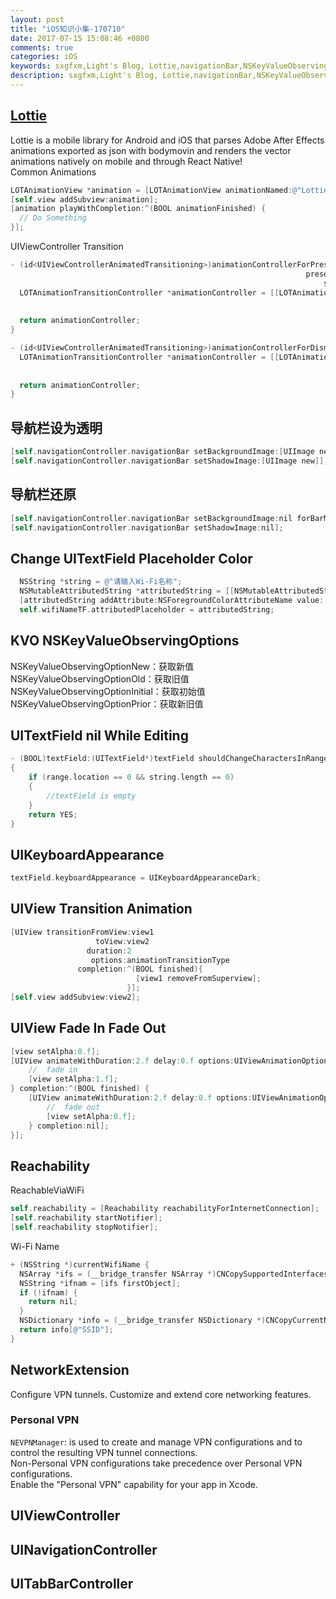 ```yaml
---
layout: post
title: "iOS知识小集-170710"
date: 2017-07-15 15:08:46 +0800
comments: true
categories: iOS
keywords: sxgfxm,Light's Blog, Lottie,navigationBar,NSKeyValueObservingOptions,Transition Animation,Reachability,UIKeyboardAppearance
description: sxgfxm,Light's Blog, Lottie,navigationBar,NSKeyValueObservingOptions,Transition Animation,Reachability,UIKeyboardAppearance
---
```


## [Lottie](https://github.com/airbnb/lottie-ios)
Lottie is a mobile library for Android and iOS that parses Adobe After Effects animations exported as json with bodymovin and renders the vector animations natively on mobile and through React Native!  
Common Animations  



```objective-c
LOTAnimationView *animation = [LOTAnimationView animationNamed:@"Lottie"];
[self.view addSubview:animation];
[animation playWithCompletion:^(BOOL animationFinished) {
  // Do Something
}];
```

<!-- more -->

UIViewController Transition  



```objective-c
- (id<UIViewControllerAnimatedTransitioning>)animationControllerForPresentedController:(UIViewController *)presented
                                                                  presentingController:(UIViewController *)presenting
                                                                      sourceController:(UIViewController *)source {
  LOTAnimationTransitionController *animationController = [[LOTAnimationTransitionController alloc] initWithAnimationNamed:@"vcTransition1"
                                                                                                          fromLayerNamed:@"outLayer"
                                                                                                            toLayerNamed:@"inLayer"];
  return animationController;
}

- (id<UIViewControllerAnimatedTransitioning>)animationControllerForDismissedController:(UIViewController *)dismissed {
  LOTAnimationTransitionController *animationController = [[LOTAnimationTransitionController alloc] initWithAnimationNamed:@"vcTransition2"
                                                                                                          fromLayerNamed:@"outLayer"
                                                                                                            toLayerNamed:@"inLayer"];
  return animationController;
}
```



## 导航栏设为透明
```objective-c
[self.navigationController.navigationBar setBackgroundImage:[UIImage new] forBarMetrics:UIBarMetricsDefault];
[self.navigationController.navigationBar setShadowImage:[UIImage new]];
```



## 导航栏还原
```objective-c
[self.navigationController.navigationBar setBackgroundImage:nil forBarMetrics:UIBarMetricsDefault];
[self.navigationController.navigationBar setShadowImage:nil];
```



## Change UITextField Placeholder Color
```objective-c
  NSString *string = @"请输入Wi-Fi名称";
  NSMutableAttributedString *attributedString = [[NSMutableAttributedString alloc] initWithString:string];
  [attributedString addAttribute:NSForegroundColorAttributeName value:[UIColor whiteColor] range:NSMakeRange(0, string.length)];
  self.wifiNameTF.attributedPlaceholder = attributedString;
```



## KVO NSKeyValueObservingOptions
NSKeyValueObservingOptionNew：获取新值  
NSKeyValueObservingOptionOld：获取旧值  
NSKeyValueObservingOptionInitial：获取初始值  
NSKeyValueObservingOptionPrior：获取新旧值  

## UITextField nil While Editing
```objective-c
- (BOOL)textField:(UITextField*)textField shouldChangeCharactersInRange:(NSRange)range replacementString:(NSString*)string
{
    if (range.location == 0 && string.length == 0)
    {
        //textField is empty
    }
    return YES;
}
```



## UIKeyboardAppearance

```objective-c
textField.keyboardAppearance = UIKeyboardAppearanceDark;
```



## UIView Transition Animation
```objective-c
[UIView transitionFromView:view1
                   toView:view2
                 duration:2
                  options:animationTransitionType
               completion:^(BOOL finished){
                            [view1 removeFromSuperview];
                          }];
[self.view addSubview:view2];
```



## UIView Fade In Fade Out
```objective-c
[view setAlpha:0.f];
[UIView animateWithDuration:2.f delay:0.f options:UIViewAnimationOptionCurveEaseIn animations:^{
    //  fade in
    [view setAlpha:1.f];
} completion:^(BOOL finished) {
    [UIView animateWithDuration:2.f delay:0.f options:UIViewAnimationOptionCurveEaseInOut animations:^{
        //  fade out
        [view setAlpha:0.f];
    } completion:nil];
}];
```



## Reachability
ReachableViaWiFi  



```objective-c
self.reachability = [Reachability reachabilityForInternetConnection];
[self.reachability startNotifier];
[self.reachability stopNotifier];
```

Wi-Fi Name  



```objective-c
+ (NSString *)currentWifiName {
  NSArray *ifs = (__bridge_transfer NSArray *)CNCopySupportedInterfaces();
  NSString *ifnam = [ifs firstObject];
  if (!ifnam) {
    return nil;
  }
  NSDictionary *info = (__bridge_transfer NSDictionary *)CNCopyCurrentNetworkInfo((__bridge CFStringRef)ifnam);
  return info[@"SSID"];
}
```



## NetworkExtension
Configure VPN tunnels. Customize and extend core networking features.
### Personal VPN
`NEVPNManager`: is used to create and manage VPN configurations and to control the resulting VPN tunnel connections.  
Non-Personal VPN configurations take precedence over Personal VPN configurations.  
Enable the "Personal VPN" capability for your app in Xcode.  

## UIViewController

## UINavigationController

## UITabBarController
